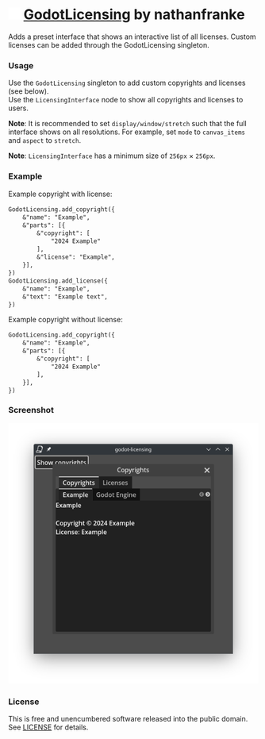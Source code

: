 # <img src="static/godot-licensing.svg" width=24> [GodotLicensing](https://github.com/nathanfranke/godot-licensing) by nathanfranke

Adds a preset interface that shows an interactive list of all licenses. Custom licenses can be added through the GodotLicensing singleton.

### Usage

Use the `GodotLicensing` singleton to add custom copyrights and licenses (see below). \
Use the `LicensingInterface` node to show all copyrights and licenses to users.

**Note**: It is recommended to set `display/window/stretch` such that the full interface shows on all resolutions. For example, set `mode` to `canvas_items` and `aspect` to `stretch`.

**Note**: `LicensingInterface` has a minimum size of `256px` × `256px`.

### Example

Example copyright with license:

```gdscript
GodotLicensing.add_copyright({
    &"name": "Example",
    &"parts": [{
        &"copyright": [
            "2024 Example"
        ],
        &"license": "Example",
    }],
})
GodotLicensing.add_license({
    &"name": "Example",
    &"text": "Example text",
})
```

Example copyright without license:

```gdscript
GodotLicensing.add_copyright({
    &"name": "Example",
    &"parts": [{
        &"copyright": [
            "2024 Example"
        ],
    }],
})
```

### Screenshot

![example screenshot](https://raw.githubusercontent.com/nathanfranke/godot-licensing/refs/heads/main/static/example.png)

### License

This is free and unencumbered software released into the public domain. See [LICENSE](https://github.com/nathanfranke/godot-licensing/blob/main/LICENSE) for details.
